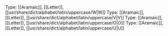 Type: [[Aramaic]], [[Letter]], [[usr/share/dict/alphabet/latin/uppercase/W|W]]
Type: [[Aramaic]], [[Letter]], [[usr/share/dict/alphabet/latin/uppercase/V|V]]
Type: [[Aramaic]], [[Letter]], [[usr/share/dict/alphabet/latin/uppercase/O|O]]
Type: [[Aramaic]], [[Letter]], [[usr/share/dict/alphabet/latin/uppercase/U|U]]
